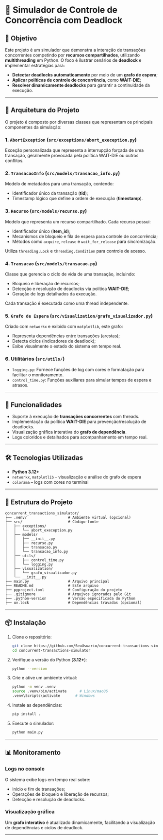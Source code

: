 # 🧪 Simulador de Controle de Concorrência com Deadlock

## 🎯 Objetivo

Este projeto é um simulador que demonstra a interação de transações concorrentes competindo por **recursos compartilhados**, utilizando **multithreading** em Python. O foco é ilustrar cenários de **deadlock** e implementar estratégias para:

- **Detectar deadlocks automaticamente** por meio de um **grafo de espera**;
- **Aplicar políticas de controle de concorrência**, como **WAIT-DIE**;
- **Resolver dinamicamente deadlocks** para garantir a continuidade da execução.

---

## 🧱 Arquitetura do Projeto

O projeto é composto por diversas classes que representam os principais componentes da simulação:

### 1. `AbortException` (`src/exceptions/abort_exeception.py`)
Exceção personalizada que representa a interrupção forçada de uma transação, geralmente provocada pela política WAIT-DIE ou outros conflitos.

### 2. `TransacaoInfo` (`src/models/transacao_info.py`)
Modelo de metadados para uma transação, contendo:
- Identificador único da transação (**tid**);
- Timestamp lógico que define a ordem de execução (**timestamp**).

### 3. `Recurso` (`src/models/recurso.py`)
Modelo que representa um recurso compartilhado. Cada recurso possui:
- Identificador único (**item_id**);
- Mecanismos de bloqueio e fila de espera para controle de concorrência;
- Métodos como `acquire`, `release` e `wait_for_release` para sincronização.

Utiliza `threading.Lock` e `threading.Condition` para controle de acesso.

### 4. `Transacao` (`src/models/transacao.py`)
Classe que gerencia o ciclo de vida de uma transação, incluindo:
- Bloqueio e liberação de recursos;
- Detecção e resolução de deadlocks via política **WAIT-DIE**;
- Geração de logs detalhados da execução.

Cada transação é executada como uma thread independente.

### 5. `Grafo de Espera` (`src/visualization/grafo_visualizador.py`)
Criado com `networkx` e exibido com `matplotlib`, este grafo:
- Representa dependências entre transações (arestas);
- Detecta ciclos (indicadores de deadlock);
- Exibe visualmente o estado do sistema em tempo real.

### 6. Utilitários (`src/utils/`)
- `logging.py`: Fornece funções de log com cores e formatação para facilitar o monitoramento.
- `control_time.py`: Funções auxiliares para simular tempos de espera e atrasos.

---

## 🧠 Funcionalidades

- Suporte à execução de **transações concorrentes** com threads.
- Implementação da política **WAIT-DIE** para prevenção/resolução de deadlocks.
- Visualização gráfica interativa do **grafo de dependência**.
- Logs coloridos e detalhados para acompanhamento em tempo real.

---

## 🛠️ Tecnologias Utilizadas

- **Python 3.12+**
- `networkx`, `matplotlib` – visualização e análise do grafo de espera
- `colorama` – logs com cores no terminal

---

## 📁 Estrutura do Projeto

```
concurrent_transactions_simulator/
├── .venv/                   # Ambiente virtual (opcional)
├── src/                     # Código-fonte
│   ├── exceptions/
│   │   └── abort_exeception.py
│   ├── models/
│   │   ├── __init__.py
│   │   ├── recurso.py
│   │   ├── transacao.py
│   │   └── transacao_info.py
│   ├── utils/
│   │   ├── control_time.py
│   │   └── logging.py
│   ├── visualization/
│   │   └── grafo_visualizador.py
│   └── __init__.py
├── main.py                  # Arquivo principal
├── README.md                # Este arquivo
├── pyproject.toml           # Configuração do projeto
├── .gitignore               # Arquivos ignorados pelo Git
├── .python-version          # Versão especificada do Python
├── uv.lock                  # Dependências travadas (opcional)
```

---

## 📦 Instalação

1. Clone o repositório:
   ```bash
   git clone https://github.com/SeuUsuario/concurrent-transactions-simulator
   cd concurrent-transactions-simulator
   ```

2. Verifique a versão do Python (**3.12+**):
   ```bash
   python --version
   ```

3. Crie e ative um ambiente virtual:
   ```bash
   python -m venv .venv
   source .venv/bin/activate      # Linux/macOS
   .venv\Scripts\activate       # Windows
   ```

4. Instale as dependências:
   ```bash
   pip install .
   ```

5. Execute o simulador:
   ```bash
   python main.py
   ```

---

## 📊 Monitoramento

### Logs no console
O sistema exibe logs em tempo real sobre:
- Início e fim de transações;
- Operações de bloqueio e liberação de recursos;
- Detecção e resolução de deadlocks.

### Visualização gráfica
Um **grafo interativo** é atualizado dinamicamente, facilitando a visualização de dependências e ciclos de deadlock.

---
